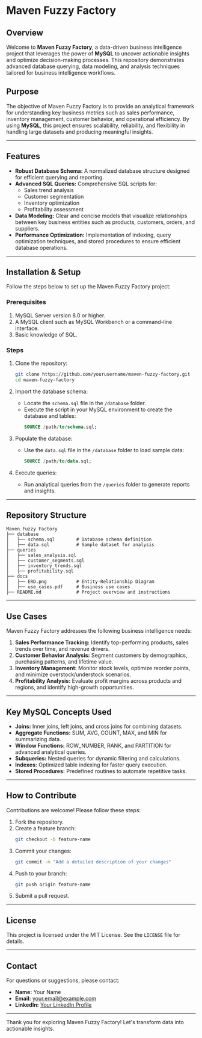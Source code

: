 # Maven Fuzzy Factory

## Overview
Welcome to **Maven Fuzzy Factory**, a data-driven business intelligence project that leverages the power of **MySQL** to uncover actionable insights and optimize decision-making processes. This repository demonstrates advanced database querying, data modeling, and analysis techniques tailored for business intelligence workflows.

## Purpose
The objective of Maven Fuzzy Factory is to provide an analytical framework for understanding key business metrics such as sales performance, inventory management, customer behavior, and operational efficiency. By using **MySQL**, this project ensures scalability, reliability, and flexibility in handling large datasets and producing meaningful insights.

---

## Features
- **Robust Database Schema:** A normalized database structure designed for efficient querying and reporting.
- **Advanced SQL Queries:** Comprehensive SQL scripts for:
  - Sales trend analysis
  - Customer segmentation
  - Inventory optimization
  - Profitability assessment
- **Data Modeling:** Clear and concise models that visualize relationships between key business entities such as products, customers, orders, and suppliers.
- **Performance Optimization:** Implementation of indexing, query optimization techniques, and stored procedures to ensure efficient database operations.

---

## Installation & Setup
Follow the steps below to set up the Maven Fuzzy Factory project:

### Prerequisites
1. MySQL Server version 8.0 or higher.
2. A MySQL client such as MySQL Workbench or a command-line interface.
3. Basic knowledge of SQL.

### Steps
1. Clone the repository:
   ```bash
   git clone https://github.com/yourusername/maven-fuzzy-factory.git
   cd maven-fuzzy-factory
   ```

2. Import the database schema:
   - Locate the `schema.sql` file in the `/database` folder.
   - Execute the script in your MySQL environment to create the database and tables:
     ```sql
     SOURCE /path/to/schema.sql;
     ```

3. Populate the database:
   - Use the `data.sql` file in the `/database` folder to load sample data:
     ```sql
     SOURCE /path/to/data.sql;
     ```

4. Execute queries:
   - Run analytical queries from the `/queries` folder to generate reports and insights.

---

## Repository Structure
```
Maven Fuzzy Factory
├── database
│   ├── schema.sql        # Database schema definition
│   ├── data.sql          # Sample dataset for analysis
├── queries
│   ├── sales_analysis.sql
│   ├── customer_segments.sql
│   ├── inventory_trends.sql
│   ├── profitability.sql
├── docs
│   ├── ERD.png           # Entity-Relationship Diagram
│   ├── use_cases.pdf     # Business use cases
├── README.md             # Project overview and instructions
```

---

## Use Cases
Maven Fuzzy Factory addresses the following business intelligence needs:

1. **Sales Performance Tracking:** Identify top-performing products, sales trends over time, and revenue drivers.
2. **Customer Behavior Analysis:** Segment customers by demographics, purchasing patterns, and lifetime value.
3. **Inventory Management:** Monitor stock levels, optimize reorder points, and minimize overstock/understock scenarios.
4. **Profitability Analysis:** Evaluate profit margins across products and regions, and identify high-growth opportunities.

---

## Key MySQL Concepts Used
- **Joins:** Inner joins, left joins, and cross joins for combining datasets.
- **Aggregate Functions:** SUM, AVG, COUNT, MAX, and MIN for summarizing data.
- **Window Functions:** ROW_NUMBER, RANK, and PARTITION for advanced analytical queries.
- **Subqueries:** Nested queries for dynamic filtering and calculations.
- **Indexes:** Optimized table indexing for faster query execution.
- **Stored Procedures:** Predefined routines to automate repetitive tasks.

---

## How to Contribute
Contributions are welcome! Please follow these steps:
1. Fork the repository.
2. Create a feature branch:
   ```bash
   git checkout -b feature-name
   ```
3. Commit your changes:
   ```bash
   git commit -m "Add a detailed description of your changes"
   ```
4. Push to your branch:
   ```bash
   git push origin feature-name
   ```
5. Submit a pull request.

---

## License
This project is licensed under the MIT License. See the `LICENSE` file for details.

---

## Contact
For questions or suggestions, please contact:
- **Name:** Your Name  
- **Email:** your.email@example.com  
- **LinkedIn:** [Your LinkedIn Profile](https://linkedin.com/in/yourprofile)

---

Thank you for exploring Maven Fuzzy Factory! Let's transform data into actionable insights.

